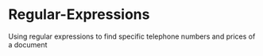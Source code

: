 # Regular-Expressions
Using regular expressions to find specific telephone numbers and prices of a document
